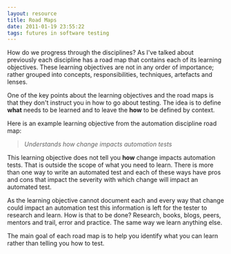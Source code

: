 ```yaml
---
layout: resource
title: Road Maps
date: 2011-01-19 23:55:22
tags: futures in software testing
---
```

How do we progress through the disciplines? As I've talked about previously each discipline has a road map that contains each of its learning objectives. These learning objectives are not in any order of importance; rather grouped into concepts, responsibilities, techniques, artefacts and lenses.

One of the key points about the learning objectives and the road maps is that they don't instruct you in how to go about testing. The idea is to define **what** needs to be learned and to leave the **how** to be defined by context.

Here is an example learning objective from the automation discipline road map:

 > *Understands how change impacts automation tests*

This learning objective does not tell you **how** change impacts automation tests. That is outside the scope of what you need to learn. There is more than one way to write an automated test and each of these ways have pros and cons that impact the severity with which change will impact an automated test.

As the learning objective cannot document each and every way that change could impact an automation test this information is left for the tester to research and learn. How is that to be done? Research, books, blogs, peers, mentors and trail, error and practice. The same way we learn anything else.

The main goal of each road map is to help you identify what you can learn rather than telling you how to test.